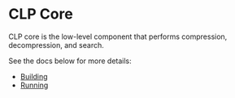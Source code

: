 # CLP Core

CLP core is the low-level component that performs compression, decompression, and search.

See the docs below for more details:

* [Building](https://docs.yscope.com/clp/main/dev-guide/building-core.html)
* [Running](https://docs.yscope.com/clp/main/user-guide/core-overview.html)
